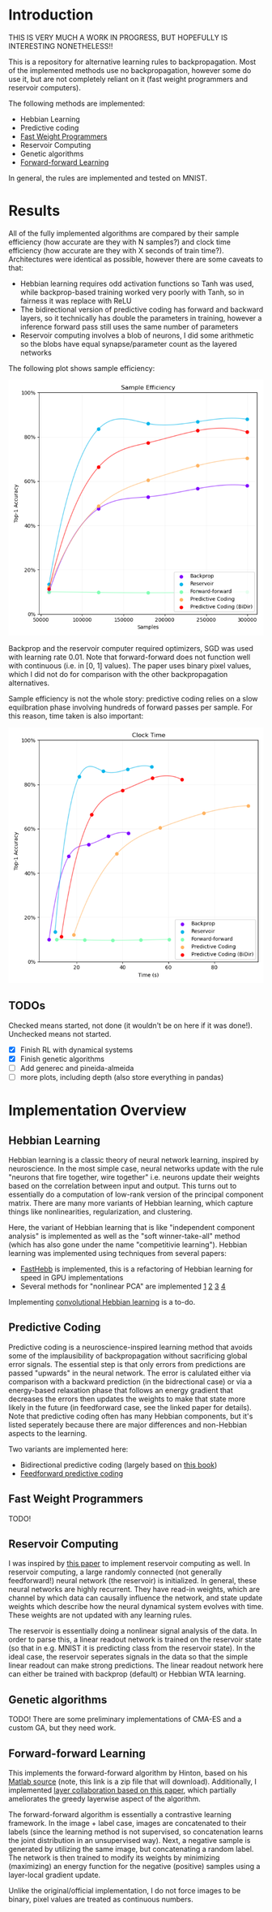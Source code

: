 # Introduction

THIS IS VERY MUCH A WORK IN PROGRESS, BUT HOPEFULLY IS INTERESTING NONETHELESS!!

This is a repository for alternative learning rules to backpropagation. Most of the implemented methods use no backpropagation, however some do use it, but are not completely reliant on it (fast weight programmers and reservoir computers).

The following methods are implemented:

* Hebbian Learning
* Predictive coding
* [Fast Weight Programmers](https://arxiv.org/abs/1610.06258)
* Reservoir Computing
* Genetic algorithms
* [Forward-forward Learning](https://arxiv.org/abs/2212.13345)

In general, the rules are implemented and tested on MNIST.

# Results

All of the fully implemented algorithms are compared by their sample efficiency (how accurate are they with N samples?) and clock time efficiency (how accurate are they with X seconds of train time?). Architectures were identical as possible, however there are some caveats to that:

* Hebbian learning requires odd activation functions so Tanh was used, while backprop-based training worked very poorly with Tanh, so in fairness it was replace with ReLU
* The bidirectional version of predictive coding has forward and backward layers, so it technically has double the parameters in training, however a inference forward pass still uses the same number of parameters
* Reservoir computing involves a blob of neurons, I did some arithmetic so the blobs have equal synapse/parameter count as the layered networks

The following plot shows sample efficiency:

![Sample Efficiency](plots/Sample%20Efficiency.png)

Backprop and the reservoir computer required optimizers, SGD was used with learning rate 0.01. Note that forward-forward does not function well with continuous (i.e. in [0, 1] values). The paper uses binary pixel values, which I did not do for comparison with the other backpropagation alternatives.

Sample efficiency is not the whole story: predictive coding relies on a slow equilbration phase involving hundreds of forward passes per sample. For this reason, time taken is also important:

![Clock Time](plots/Clock%20Time.png)


## TODOs

Checked means started, not done (it wouldn't be on here if it was done!). Unchecked means not started.

- [x] Finish RL with dynamical systems
- [x] Finish genetic algorithms
- [ ] Add generec and pineida-almeida
- [ ] more plots, including depth (also store everything in pandas)

# Implementation Overview

## Hebbian Learning

Hebbian learning is a classic theory of neural network learning, inspired by neuroscience. In the most simple case, neural networks update with the rule "neurons that fire together, wire together" i.e. neurons update their weights based on the correlation between input and output. This turns out to essentially do a computation of low-rank version of the principal component matrix. There are many more variants of Hebbian learning, which capture things like nonlinearities, regularization, and clustering.

Here, the variant of Hebbian learning that is like "independent component analysis" is implemented as well as the "soft winner-take-all" method (which has also gone under the name "competitivie learning"). Hebbian learning was implemented using techniques from several papers:

* [FastHebb](https://arxiv.org/abs/2207.03172) is implemented, this is a refactoring of Hebbian learning for speed in GPU implementations
* Several methods for "nonlinear PCA" are implemented [1](https://ieeexplore.ieee.org/document/374363) [2](https://citeseerx.ist.psu.edu/viewdoc/download?repid=rep1&type=pdf&doi=10.1.1.38.8171) [3](https://is.mpg.de/fileadmin/user_upload/files/publications/pdf2302.pdf) [4](http://www.scholarpedia.org/article/BCM_theory)

Implementing [convolutional Hebbian learning](https://openportal.isti.cnr.it/doc?id=people______::c8f9c1662c164f852a87b32d6d6bb3e1) is a to-do.

## Predictive Coding

Predictive coding is a neuroscience-inspired learning method that avoids some of the implausibility of backpropagation without sacrificing global error signals. The essential step is that only errors from predictions are passed "upwards" in the neural network. The error is calulated either via comparison with a backward prediction (in the bidrectional case) or via a energy-based relaxation phase that follows an energy gradient that decreases the errors then updates the weights to make that state more likely in the future (in feedforward case, see the linked paper for details). Note that predictive coding often has many Hebbian components, but it's listed seperately because there are major differences and non-Hebbian aspects to the learning.

Two variants are implemented here:

* Bidirectional predictive coding (largely based on [this book](https://mitpress.mit.edu/9780262545617/gradient-expectations/))
* [Feedforward predictive coding](https://pubmed.ncbi.nlm.nih.gov/28333583/)

## Fast Weight Programmers

TODO!

## Reservoir Computing

I was inspired by [this paper](https://arxiv.org/abs/2210.10211) to implement reservoir computing as well. In reservoir computing, a large randomly connected (not generally feedforward!) neural network (the reservoir) is initialized. In general, these neural networks are highly recurrent. They have read-in weights, which are channel by which data can causally influence the network, and state update weights which describe how the neural dynamical system evolves with time. These weights are not updated with any learning rules.

The reservoir is essentially doing a nonlinear signal analysis of the data. In order to parse this, a linear readout network is trained on the reservoir state (so that in e.g. MNIST it is predicting class from the reservoir state). In the ideal case, the reservoir seperates signals in the data so that the simple linear readout can make strong predictions. The linear readout network here can either be trained with backprop (default) or Hebbian WTA learning.

## Genetic algorithms

TODO! There are some preliminary implementations of CMA-ES and a custom GA, but they need work.

## Forward-forward Learning

This implements the forward-forward algorithm by Hinton, based on his [Matlab source](https://www.cs.toronto.edu/~hinton/ffcode.zip) (note, this link is a zip file that will download). Additionally, I implemented [layer collaboration based on this paper](https://arxiv.org/abs/2305.12393), which partially ameliorates the greedy layerwise aspect of the algorithm.

The forward-forward algorithm is essentially a contrastive learning framework. In the image + label case, images are concatenated to their labels (since the learning method is not supervised, so concatenation learns the joint distribution in an unsupervised way). Next, a negative sample is generated by utilizing the same image, but concatenating a random label. The network is then trained to modify its weights by minimizing (maximizing) an energy function for the negative (positive) samples using a layer-local gradient update.

Unlike the original/official implementation, I do not force images to be binary, pixel values are treated as continuous numbers.
